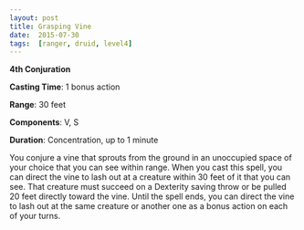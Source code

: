 ```yaml
---
layout: post
title: Grasping Vine
date:  2015-07-30
tags:  [ranger, druid, level4]
---
```


**4th Conjuration**

**Casting Time**: 1 bonus action

**Range**: 30 feet

**Components**: V, S

**Duration**: Concentration, up to 1 minute

You conjure a vine that sprouts from the ground in an unoccupied space of your choice that you can see within range. When you cast this spell, you can direct the vine to lash out at a creature within 30 feet of it that you can see. That creature must succeed on a Dexterity saving throw or be pulled 20 feet directly toward the vine. Until the spell ends, you can direct the vine to lash out at the same creature or another one as a bonus action on each of your turns.
